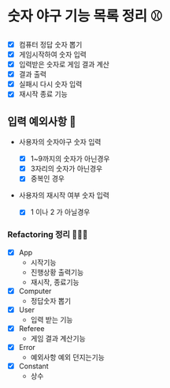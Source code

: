 # 숫자 야구 기능 목록 정리 ⚾️

- [x] 컴퓨터 정답 숫자 뽑기
- [x] 게임시작하여 숫자 입력
- [x] 입력받은 숫자로 게임 결과 계산
- [x] 결과 출력
- [x] 실패시 다시 숫자 입력
- [x] 재시작 종료 기능

## 입력 예외사항 🚨

- 사용자의 숫자야구 숫자 입력

  - [x] 1~9까지의 숫자가 아닌경우
  - [x] 3자리의 숫자가 아닌경우
  - [x] 중복인 경우

- 사용자의 재시작 여부 숫자 입력
  - [x] 1 이나 2 가 아닐경우

### Refactoring 정리 💁🏻‍♂️

- [x] App
  - 시작기능
  - 진행상황 출력기능
  - 재시작, 종료기능
- [x] Computer
  - 정답숫자 뽑기
- [x] User
  - 입력 받는 기능
- [x] Referee
  - 게임 결과 계산기능
- [x] Error
  - 예외사항 예외 던지는기능
- [x] Constant
  - 상수
